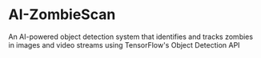 # AI-ZombieScan
An AI-powered object detection system that identifies and tracks zombies in images and video streams using TensorFlow's Object Detection API
